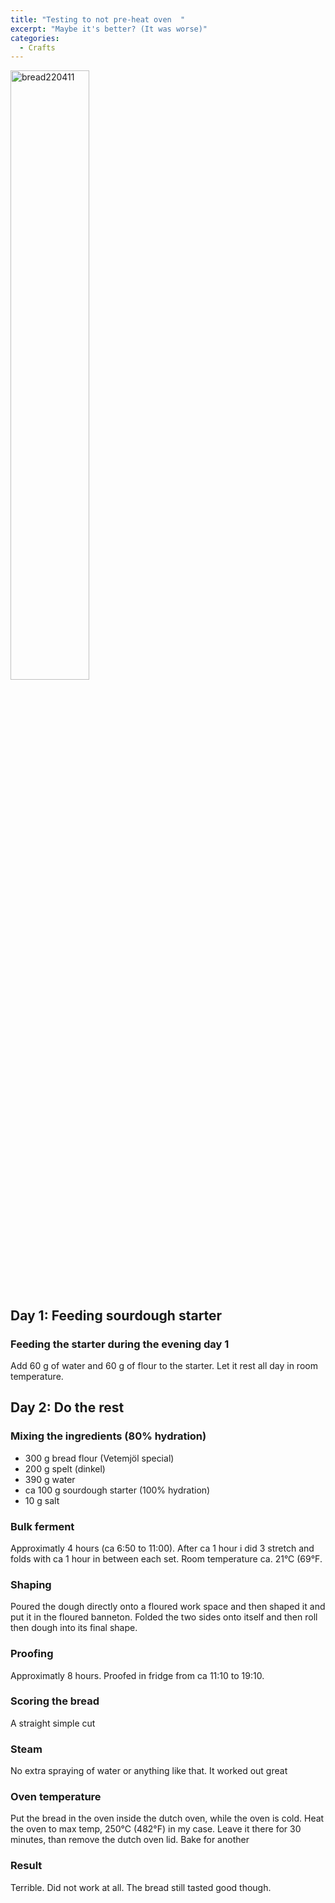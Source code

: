 ```yaml
---
title: "Testing to not pre-heat oven  "
excerpt: "Maybe it's better? (It was worse)"
categories:
  - Crafts
---
```


<img src="../../assets/images/bread220411.jpg" alt="bread220411" width="50%"/>

## Day 1: Feeding sourdough starter
### Feeding the starter during the evening day 1
Add 60 g of water and 60 g of flour to the starter. Let it rest all day in room temperature.

## Day 2: Do the rest
### Mixing the ingredients (80% hydration)
- 300 g bread flour (Vetemjöl special)
- 200 g spelt (dinkel)
- 390 g water 
- ca 100 g sourdough starter (100% hydration)
- 10 g salt



### Bulk ferment
Approximatly 4 hours (ca 6:50 to 11:00). After ca 1 hour i did 3 stretch and folds with ca 1 hour in between each set.
Room temperature ca. 21&deg;C (69&deg;F.

### Shaping
Poured the dough directly onto a floured work space and then shaped it and put it in the floured banneton. Folded the two sides onto itself and then roll then dough into its final shape.

### Proofing
Approximatly 8 hours. Proofed in fridge from ca 11:10 to 19:10.

### Scoring the bread
A straight simple cut

### Steam
No extra spraying of water or anything like that. It worked out great

### Oven temperature 

Put the bread in the oven inside the dutch oven, while the oven is cold. Heat the oven to max temp, 250&deg;C (482&deg;F) in my case. Leave it there for 30 minutes, than remove the dutch oven lid. Bake for another  

### Result
Terrible. Did not work at all. The bread still tasted good though.



